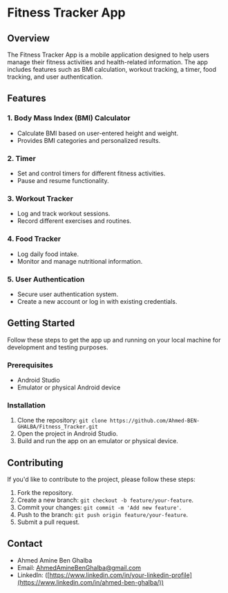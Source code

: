 # Fitness Tracker App

## Overview

The Fitness Tracker App is a mobile application designed to help users manage their fitness activities and health-related information. The app includes features such as BMI calculation, workout tracking, a timer, food tracking, and user authentication.

## Features

### 1. Body Mass Index (BMI) Calculator

- Calculate BMI based on user-entered height and weight.
- Provides BMI categories and personalized results.

### 2. Timer

- Set and control timers for different fitness activities.
- Pause and resume functionality.

### 3. Workout Tracker

- Log and track workout sessions.
- Record different exercises and routines.

### 4. Food Tracker

- Log daily food intake.
- Monitor and manage nutritional information.

### 5. User Authentication

- Secure user authentication system.
- Create a new account or log in with existing credentials.

## Getting Started

Follow these steps to get the app up and running on your local machine for development and testing purposes.

### Prerequisites

- Android Studio
- Emulator or physical Android device

### Installation

1. Clone the repository: `git clone https://github.com/Ahmed-BEN-GHALBA/Fitness_Tracker.git`
2. Open the project in Android Studio.
3. Build and run the app on an emulator or physical device.

## Contributing

If you'd like to contribute to the project, please follow these steps:

1. Fork the repository.
2. Create a new branch: `git checkout -b feature/your-feature`.
3. Commit your changes: `git commit -m 'Add new feature'`.
4. Push to the branch: `git push origin feature/your-feature`.
5. Submit a pull request.


## Contact

- Ahmed Amine Ben Ghalba
- Email: AhmedAmineBenGhalba@gmail.com
- LinkedIn: ([https://www.linkedin.com/in/your-linkedin-profile](https://www.linkedin.com/in/ahmed-ben-ghalba/))
